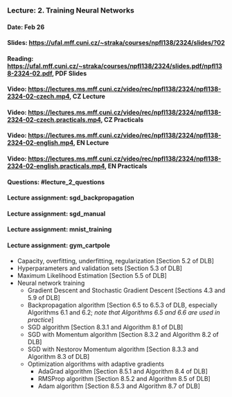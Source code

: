 ### Lecture: 2. Training Neural Networks
#### Date: Feb 26
#### Slides: https://ufal.mff.cuni.cz/~straka/courses/npfl138/2324/slides/?02
#### Reading: https://ufal.mff.cuni.cz/~straka/courses/npfl138/2324/slides.pdf/npfl138-2324-02.pdf, PDF Slides
#### Video: https://lectures.ms.mff.cuni.cz/video/rec/npfl138/2324/npfl138-2324-02-czech.mp4, CZ Lecture
#### Video: https://lectures.ms.mff.cuni.cz/video/rec/npfl138/2324/npfl138-2324-02-czech.practicals.mp4, CZ Practicals
#### Video: https://lectures.ms.mff.cuni.cz/video/rec/npfl138/2324/npfl138-2324-02-english.mp4, EN Lecture
#### Video: https://lectures.ms.mff.cuni.cz/video/rec/npfl138/2324/npfl138-2324-02-english.practicals.mp4, EN Practicals
#### Questions: #lecture_2_questions
#### Lecture assignment: sgd_backpropagation
#### Lecture assignment: sgd_manual
#### Lecture assignment: mnist_training
#### Lecture assignment: gym_cartpole

- Capacity, overfitting, underfitting, regularization [Section 5.2 of DLB]
- Hyperparameters and validation sets [Section 5.3 of DLB]
- Maximum Likelihood Estimation [Section 5.5 of DLB]
- Neural network training
  - Gradient Descent and Stochastic Gradient Descent [Sections 4.3 and 5.9 of DLB]
  - Backpropagation algorithm [Section 6.5 to 6.5.3 of DLB, especially Algorithms 6.1 and 6.2; _note that Algorithms 6.5 and 6.6 are used in practice_]
  - SGD algorithm [Section 8.3.1 and Algorithm 8.1 of DLB]
  - SGD with Momentum algorithm [Section 8.3.2 and Algorithm 8.2 of DLB]
  - SGD with Nestorov Momentum algorithm [Section 8.3.3 and Algorithm 8.3 of DLB]
  - Optimization algorithms with adaptive gradients
    - AdaGrad algorithm [Section 8.5.1 and Algorithm 8.4 of DLB]
    - RMSProp algorithm [Section 8.5.2 and Algorithm 8.5 of DLB]
    - Adam algorithm [Section 8.5.3 and Algorithm 8.7 of DLB]
